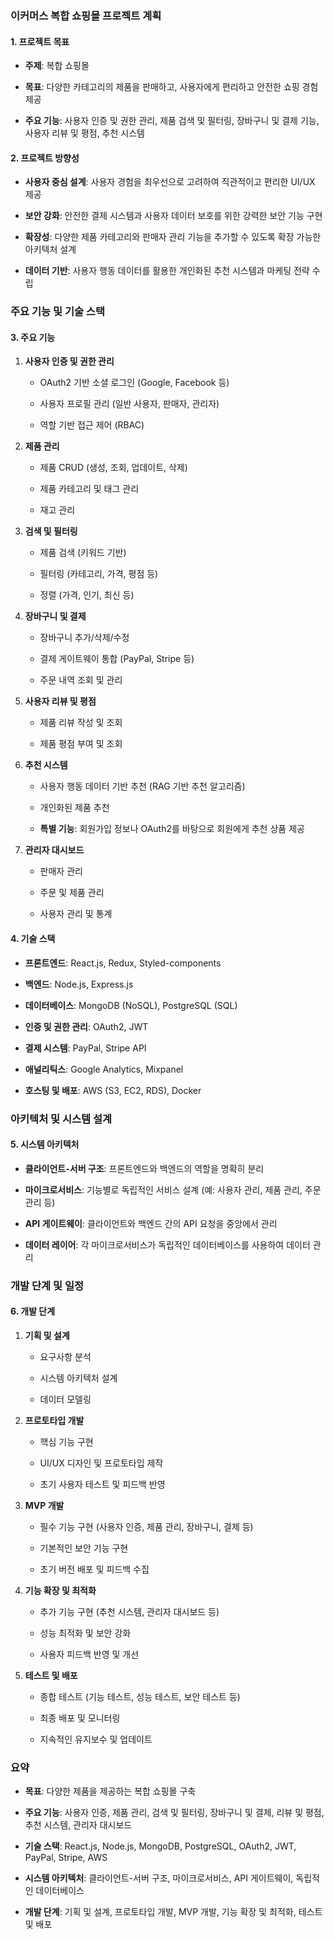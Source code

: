 ### 이커머스 복합 쇼핑몰 프로젝트 계획

#### 1. **프로젝트 목표**

- **주제**: 복합 쇼핑몰

- **목표**: 다양한 카테고리의 제품을 판매하고, 사용자에게 편리하고 안전한 쇼핑 경험 제공

- **주요 기능**: 사용자 인증 및 권한 관리, 제품 검색 및 필터링, 장바구니 및 결제 기능, 사용자 리뷰 및 평점, 추천 시스템


#### 2. **프로젝트 방향성**

- **사용자 중심 설계**: 사용자 경험을 최우선으로 고려하여 직관적이고 편리한 UI/UX 제공

- **보안 강화**: 안전한 결제 시스템과 사용자 데이터 보호를 위한 강력한 보안 기능 구현

- **확장성**: 다양한 제품 카테고리와 판매자 관리 기능을 추가할 수 있도록 확장 가능한 아키텍처 설계

- **데이터 기반**: 사용자 행동 데이터를 활용한 개인화된 추천 시스템과 마케팅 전략 수립


### 주요 기능 및 기술 스택

#### 3. **주요 기능**

1. **사용자 인증 및 권한 관리**

   - OAuth2 기반 소셜 로그인 (Google, Facebook 등)
   
   - 사용자 프로필 관리 (일반 사용자, 판매자, 관리자)
   
   - 역할 기반 접근 제어 (RBAC)
   

2. **제품 관리**

   - 제품 CRUD (생성, 조회, 업데이트, 삭제)
   
   - 제품 카테고리 및 태그 관리
   
   - 재고 관리
   

3. **검색 및 필터링**

   - 제품 검색 (키워드 기반)
   
   - 필터링 (카테고리, 가격, 평점 등)
   
   - 정렬 (가격, 인기, 최신 등)
   

4. **장바구니 및 결제**

   - 장바구니 추가/삭제/수정
   
   - 결제 게이트웨이 통합 (PayPal, Stripe 등)
   
   - 주문 내역 조회 및 관리
   

5. **사용자 리뷰 및 평점**

   - 제품 리뷰 작성 및 조회
   
   - 제품 평점 부여 및 조회
   

6. **추천 시스템**

   - 사용자 행동 데이터 기반 추천 (RAG 기반 추천 알고리즘)
   
   - 개인화된 제품 추천
   
   - **특별 기능**: 회원가입 정보나 OAuth2를 바탕으로 회원에게 추천 상품 제공
   

7. **관리자 대시보드**

   - 판매자 관리
   
   - 주문 및 제품 관리
   
   - 사용자 관리 및 통계
   

#### 4. **기술 스택**

- **프론트엔드**: React.js, Redux, Styled-components

- **백엔드**: Node.js, Express.js

- **데이터베이스**: MongoDB (NoSQL), PostgreSQL (SQL)

- **인증 및 권한 관리**: OAuth2, JWT

- **결제 시스템**: PayPal, Stripe API

- **애널리틱스**: Google Analytics, Mixpanel

- **호스팅 및 배포**: AWS (S3, EC2, RDS), Docker


### 아키텍처 및 시스템 설계

#### 5. **시스템 아키텍처**

- **클라이언트-서버 구조**: 프론트엔드와 백엔드의 역할을 명확히 분리

- **마이크로서비스**: 기능별로 독립적인 서비스 설계 (예: 사용자 관리, 제품 관리, 주문 관리 등)

- **API 게이트웨이**: 클라이언트와 백엔드 간의 API 요청을 중앙에서 관리

- **데이터 레이어**: 각 마이크로서비스가 독립적인 데이터베이스를 사용하여 데이터 관리


### 개발 단계 및 일정

#### 6. **개발 단계**

1. **기획 및 설계**

   - 요구사항 분석
   
   - 시스템 아키텍처 설계
   
   - 데이터 모델링
   

2. **프로토타입 개발**

   - 핵심 기능 구현
   
   - UI/UX 디자인 및 프로토타입 제작
   
   - 초기 사용자 테스트 및 피드백 반영
   

3. **MVP 개발**

   - 필수 기능 구현 (사용자 인증, 제품 관리, 장바구니, 결제 등)
   
   - 기본적인 보안 기능 구현
   
   - 초기 버전 배포 및 피드백 수집
   

4. **기능 확장 및 최적화**

   - 추가 기능 구현 (추천 시스템, 관리자 대시보드 등)
   
   - 성능 최적화 및 보안 강화
   
   - 사용자 피드백 반영 및 개선
   

5. **테스트 및 배포**

   - 종합 테스트 (기능 테스트, 성능 테스트, 보안 테스트 등)
   
   - 최종 배포 및 모니터링
   
   - 지속적인 유지보수 및 업데이트
   

### 요약

- **목표**: 다양한 제품을 제공하는 복합 쇼핑몰 구축

- **주요 기능**: 사용자 인증, 제품 관리, 검색 및 필터링, 장바구니 및 결제, 리뷰 및 평점, 추천 시스템, 관리자 대시보드

- **기술 스택**: React.js, Node.js, MongoDB, PostgreSQL, OAuth2, JWT, PayPal, Stripe, AWS

- **시스템 아키텍처**: 클라이언트-서버 구조, 마이크로서비스, API 게이트웨이, 독립적인 데이터베이스

- **개발 단계**: 기획 및 설계, 프로토타입 개발, MVP 개발, 기능 확장 및 최적화, 테스트 및 배포

